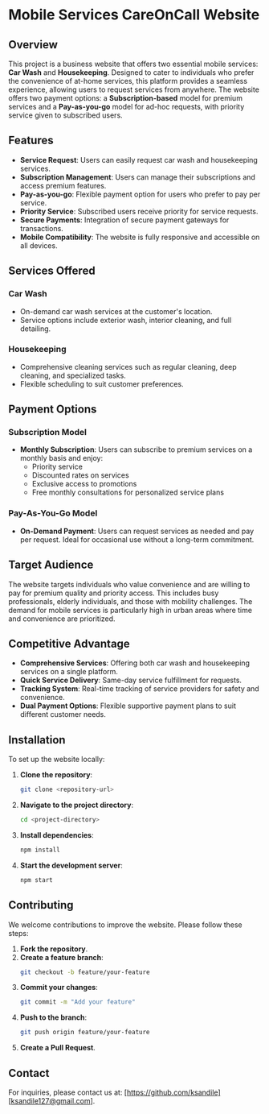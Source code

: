 
# Mobile Services CareOnCall Website

## Overview
This project is a business website that offers two essential mobile services: **Car Wash** and **Housekeeping**. Designed to cater to individuals who prefer the convenience of at-home services, this platform provides a seamless experience, allowing users to request services from anywhere. The website offers two payment options: a **Subscription-based** model for premium services and a **Pay-as-you-go** model for ad-hoc requests, with priority service given to subscribed users.

## Features
- **Service Request**: Users can easily request car wash and housekeeping services.
- **Subscription Management**: Users can manage their subscriptions and access premium features.
- **Pay-as-you-go**: Flexible payment option for users who prefer to pay per service.
- **Priority Service**: Subscribed users receive priority for service requests.
- **Secure Payments**: Integration of secure payment gateways for transactions.
- **Mobile Compatibility**: The website is fully responsive and accessible on all devices.

## Services Offered
### Car Wash
- On-demand car wash services at the customer's location.
- Service options include exterior wash, interior cleaning, and full detailing.

### Housekeeping
- Comprehensive cleaning services such as regular cleaning, deep cleaning, and specialized tasks.
- Flexible scheduling to suit customer preferences.

## Payment Options
### Subscription Model
- **Monthly Subscription**: Users can subscribe to premium services on a monthly basis and enjoy:
  - Priority service
  - Discounted rates on services
  - Exclusive access to promotions
  - Free monthly consultations for personalized service plans

### Pay-As-You-Go Model
- **On-Demand Payment**: Users can request services as needed and pay per request. Ideal for occasional use without a long-term commitment.

## Target Audience
The website targets individuals who value convenience and are willing to pay for premium quality and priority access. This includes busy professionals, elderly individuals, and those with mobility challenges. The demand for mobile services is particularly high in urban areas where time and convenience are prioritized.

## Competitive Advantage
- **Comprehensive Services**: Offering both car wash and housekeeping services on a single platform.
- **Quick Service Delivery**: Same-day service fulfillment for requests.
- **Tracking System**: Real-time tracking of service providers for safety and convenience.
- **Dual Payment Options**: Flexible supportive payment plans to suit different customer needs.

## Installation

To set up the website locally:

1. **Clone the repository**:
   ```bash
   git clone <repository-url>
   ```

2. **Navigate to the project directory**:
   ```bash
   cd <project-directory>
   ```

3. **Install dependencies**:
   ```bash
   npm install
   ```

4. **Start the development server**:
   ```bash
   npm start
   ```

## Contributing

We welcome contributions to improve the website. Please follow these steps:

1. **Fork the repository**.
2. **Create a feature branch**:
   ```bash
   git checkout -b feature/your-feature
   ```
3. **Commit your changes**:
   ```bash
   git commit -m "Add your feature"
   ```
4. **Push to the branch**:
   ```bash
   git push origin feature/your-feature
   ```
5. **Create a Pull Request**.

## Contact

For inquiries, please contact us at: [https://github.com/ksandile] [ksandile127@gmail.com].
